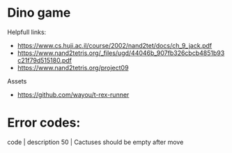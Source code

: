 # Dino game




Helpfull links:
- https://www.cs.huji.ac.il/course/2002/nand2tet/docs/ch_9_jack.pdf
- https://www.nand2tetris.org/_files/ugd/44046b_907fb326cbcb4851b93c21f79d515180.pdf
- https://www.nand2tetris.org/project09

Assets
- https://github.com/wayou/t-rex-runner



# Error codes:
code | description 
50   | Cactuses should be empty after move